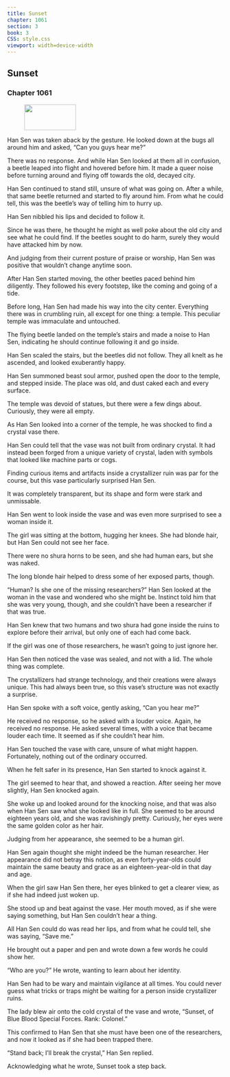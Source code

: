 ```yaml
---
title: Sunset
chapter: 1061
section: 3
book: 3
CSS: style.css
viewport: width=device-width
---
```


## Sunset

### Chapter 1061

<figure>
	<img src="../Images/gem.gif" alt="" id="gem" width="120" height="60" />
</figure>

Han Sen was taken aback by the gesture. He looked down at the bugs all around him and asked, “Can you guys hear me?”

There was no response. And while Han Sen looked at them all in confusion, a beetle leaped into flight and hovered before him. It made a queer noise before turning around and flying off towards the old, decayed city.

Han Sen continued to stand still, unsure of what was going on. After a while, that same beetle returned and started to fly around him. From what he could tell, this was the beetle’s way of telling him to hurry up.

Han Sen nibbled his lips and decided to follow it.

Since he was there, he thought he might as well poke about the old city and see what he could find. If the beetles sought to do harm, surely they would have attacked him by now.

And judging from their current posture of praise or worship, Han Sen was positive that wouldn’t change anytime soon.

After Han Sen started moving, the other beetles paced behind him diligently. They followed his every footstep, like the coming and going of a tide.

Before long, Han Sen had made his way into the city center. Everything there was in crumbling ruin, all except for one thing: a temple. This peculiar temple was immaculate and untouched.

The flying beetle landed on the temple’s stairs and made a noise to Han Sen, indicating he should continue following it and go inside.

Han Sen scaled the stairs, but the beetles did not follow. They all knelt as he ascended, and looked exuberantly happy.

Han Sen summoned beast soul armor, pushed open the door to the temple, and stepped inside. The place was old, and dust caked each and every surface.

The temple was devoid of statues, but there were a few dings about. Curiously, they were all empty.

As Han Sen looked into a corner of the temple, he was shocked to find a crystal vase there.

Han Sen could tell that the vase was not built from ordinary crystal. It had instead been forged from a unique variety of crystal, laden with symbols that looked like machine parts or cogs.

Finding curious items and artifacts inside a crystallizer ruin was par for the course, but this vase particularly surprised Han Sen.

It was completely transparent, but its shape and form were stark and unmissable.

Han Sen went to look inside the vase and was even more surprised to see a woman inside it.

The girl was sitting at the bottom, hugging her knees. She had blonde hair, but Han Sen could not see her face.

There were no shura horns to be seen, and she had human ears, but she was naked.

The long blonde hair helped to dress some of her exposed parts, though.

“Human? Is she one of the missing researchers?” Han Sen looked at the woman in the vase and wondered who she might be. Instinct told him that she was very young, though, and she couldn’t have been a researcher if that was true.

Han Sen knew that two humans and two shura had gone inside the ruins to explore before their arrival, but only one of each had come back.

If the girl was one of those researchers, he wasn’t going to just ignore her.

Han Sen then noticed the vase was sealed, and not with a lid. The whole thing was complete.

The crystallizers had strange technology, and their creations were always unique. This had always been true, so this vase’s structure was not exactly a surprise.

Han Sen spoke with a soft voice, gently asking, “Can you hear me?”

He received no response, so he asked with a louder voice. Again, he received no response. He asked several times, with a voice that became louder each time. It seemed as if she couldn’t hear him.

Han Sen touched the vase with care, unsure of what might happen. Fortunately, nothing out of the ordinary occurred.

When he felt safer in its presence, Han Sen started to knock against it.

The girl seemed to hear that, and showed a reaction. After seeing her move slightly, Han Sen knocked again.

She woke up and looked around for the knocking noise, and that was also when Han Sen saw what she looked like in full. She seemed to be around eighteen years old, and she was ravishingly pretty. Curiously, her eyes were the same golden color as her hair.

Judging from her appearance, she seemed to be a human girl.

Han Sen again thought she might indeed be the human researcher. Her appearance did not betray this notion, as even forty-year-olds could maintain the same beauty and grace as an eighteen-year-old in that day and age.

When the girl saw Han Sen there, her eyes blinked to get a clearer view, as if she had indeed just woken up.

She stood up and beat against the vase. Her mouth moved, as if she were saying something, but Han Sen couldn’t hear a thing.

All Han Sen could do was read her lips, and from what he could tell, she was saying, “Save me.”

He brought out a paper and pen and wrote down a few words he could show her.

“Who are you?” He wrote, wanting to learn about her identity.

Han Sen had to be wary and maintain vigilance at all times. You could never guess what tricks or traps might be waiting for a person inside crystallizer ruins.

The lady blew air onto the cold crystal of the vase and wrote, “Sunset, of Blue Blood Special Forces. Rank: Colonel.”

This confirmed to Han Sen that she must have been one of the researchers, and now it looked as if she had been trapped there.

“Stand back; I’ll break the crystal,” Han Sen replied.

Acknowledging what he wrote, Sunset took a step back.